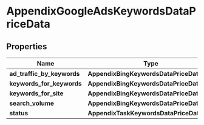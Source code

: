 # AppendixGoogleAdsKeywordsDataPriceData


## Properties

| Name | Type | Description | Notes |
|------------ | ------------- | ------------- | -------------|
**ad_traffic_by_keywords** | **AppendixBingKeywordsDataPriceDataInfo** |  |[optional]|
**keywords_for_keywords** | **AppendixBingKeywordsDataPriceDataInfo** |  |[optional]|
**keywords_for_site** | **AppendixBingKeywordsDataPriceDataInfo** |  |[optional]|
**search_volume** | **AppendixBingKeywordsDataPriceDataInfo** |  |[optional]|
**status** | **AppendixTaskKeywordsDataPriceDataInfo** |  |[optional]|